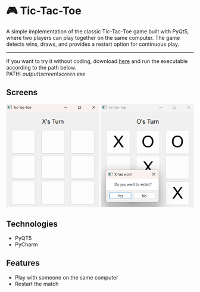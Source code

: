 # 🎮 Tic-Tac-Toe

 A simple implementation of the classic Tic-Tac-Toe game built with PyQt5, where two players can play together on the same computer. The game detects wins, draws, and provides a restart option for continuous play.

<hr>

If you want to try it without coding, download [here](https://drive.google.com/drive/u/0/folders/1WGmWitl7nX-xVRjA4OYKxD0HG5ruSofs) and run the executable according to the path below. <br>
PATH: *output\screen\screen.exe*

## Screens

<div style="flex:1">
 <img src="https://github.com/JorgeSTJordao/tic-tac-toe-pyqt5/blob/main/screen.png?raw=true" style="width:250px">
 <img src="https://github.com/JorgeSTJordao/tic-tac-toe-pyqt5/blob/main/match.png?raw=true" style="width:250px">
</div>

## Technologies
- PyQT5
- PyCharm

## Features
- Play with someone on the same computer
- Restart the match
